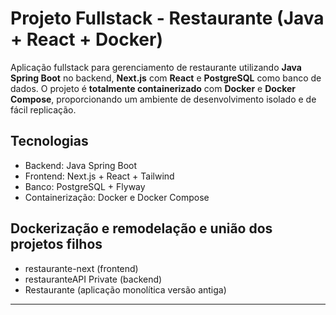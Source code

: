 # Projeto Fullstack - Restaurante (Java + React + Docker)

Aplicação fullstack para gerenciamento de restaurante utilizando **Java Spring Boot** no backend, **Next.js** com **React** e **PostgreSQL** como banco de dados. O projeto é **totalmente containerizado** com **Docker** e **Docker Compose**, proporcionando um ambiente de desenvolvimento isolado e de fácil replicação.

## Tecnologias
- Backend: Java Spring Boot
- Frontend: Next.js + React + Tailwind
- Banco: PostgreSQL + Flyway
- Containerização: Docker e Docker Compose

## Dockerização e remodelação e união dos projetos filhos
- restaurante-next (frontend)
- restauranteAPI Private (backend)
- Restaurante (aplicação monolítica versão antiga)

---

